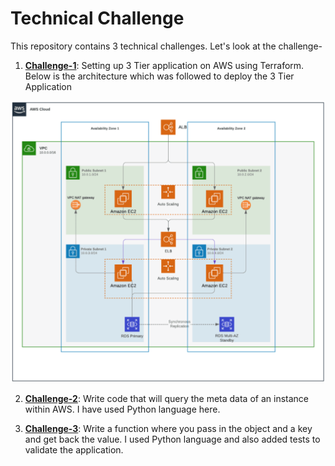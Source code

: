 # Technical Challenge

 This repository contains 3 technical challenges. Let's look at the challenge-

 1) **[Challenge-1](./Challenge_1)**: Setting up 3 Tier application on AWS using Terraform. Below is the architecture which was followed to deploy the 3 Tier Application

 ![image](./Docs/images/3_tier_app.png)

 
 2) **[Challenge-2](./Challenge_2/)**: Write code that will query the meta data of an instance within AWS. I have used Python language here.


 3) **[Challenge-3](./Challenge_3/)**:  Write a function where you pass in the object and a key and get back the value. I used Python language and also added tests to validate the application.